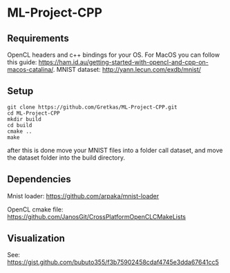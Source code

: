 # ML-Project-CPP

## Requirements
OpenCL headers and c++ bindings for your OS. For MacOS you can follow this guide: https://ham.id.au/getting-started-with-opencl-and-cpp-on-macos-catalina/. 
MNIST dataset: http://yann.lecun.com/exdb/mnist/

## Setup
```
git clone https://github.com/Gretkas/ML-Project-CPP.git
cd ML-Project-CPP
mkdir build
cd build
cmake ..
make
```
after this is done move your MNIST files into a folder call dataset, and move the dataset folder into the build directory.

## Dependencies

Mnist loader: https://github.com/arpaka/mnist-loader

OpenCL cmake file: https://github.com/JanosGit/CrossPlatformOpenCLCMakeLists


## Visualization
See: https://gist.github.com/bubuto355/f3b75902458cdaf4745e3dda67641cc5



